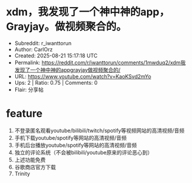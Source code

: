 # xdm，我发现了一个神中神的app，Grayjay。做视频聚合的。

- Subreddit: r_iwanttorun
- Author: CarlOrz
- Created: 2025-08-21 15:17:18 UTC
- Permalink: https://reddit.com/r/iwanttorun/comments/1mwduq2/xdm我发现了一个神中神的appgrayjay做视频聚合的/
- URL: https://www.youtube.com/watch?v=KaoKSvd2mYo
- Ups: 2 | Ratio: 0.75 | Comments: 0
- Flair: 分享帖


# feature

1.  不登录匿名观看youtube/bilibili/twitch/spotify等视频网站的高清视频/音频
2.  手机下载youtube/spotify等网站的高清视频/音频
3.  手机后台播放youtube/spotify等网站的高清视频/音频
4.  独立的评论系统（不会被bilibili/youtube原来的评论恶心到）
5.  上述功能免费
6.  谷歌商店官方下载
7.  Trinity


